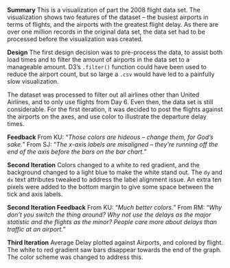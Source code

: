 **Summary**This is a visualization of part the 2008 flight data set. The visualization shows two features of the dataset – the busiest airports in terms of flights, and the airports with the greatest flight delay. As there are over one million records in the original data set, the data set had to be processed before the visualization was created.**Design**The first design decision was to pre-process the data, to assist both load times and to filter the amount of airports in the data set to a manageable amount. D3’s `.filter()` function could have been used to reduce the airport count, but so large a `.csv` would have led to a painfully slow visualization.The dataset was processed to filter out all airlines other than United Airlines, and to only use flights from Day 6. Even then, the data set is still considerable.For the first iteration, it was decided to post the flights against the airports on the axes, and use color to illustrate the departure delay times.**Feedback**From KU: “*Those colors are hideous – change them, for God’s sake.*”From SJ: “*The x-axis labels are misaligned – they’re running off the end of the axis before the bars on the bar chart.*”**Second Iteration**Colors changed to a white to red gradient, and the background changed to a light blue to make the white stand out.The `dy` and `dx` text attributes tweaked to address the label alignment issue.An extra ten pixels were added to the bottom margin to give some space between the tick and axis labels.**Second Iteration Feedback**From KU: “*Much better colors.*”From RM: “*Why don’t you switch the thing around? Why not use the delays as the major statistic and the flights as the minor? People care more about delays than traffic at an airport.*”**Third Iteration**Average Delay plotted against Airports, and colored by flight.The white to red gradient saw bars disappear towards the end of the graph. The color scheme was changed to address this.